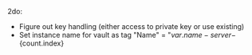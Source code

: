 2do: 
- Figure out key handling (either access to private key or use existing)
- Set instance name for vault as tag "Name" = "${var.name}-server-${count.index}
